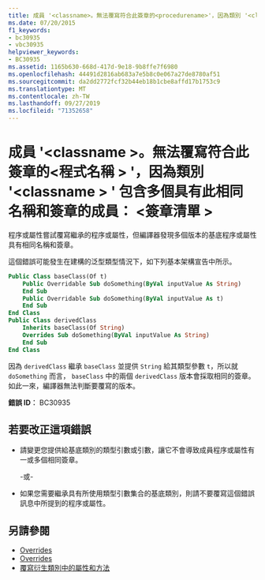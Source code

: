 ```yaml
---
title: 成員 '<classname>。無法覆寫符合此簽章的<procedurename>'，因為類別 '<classname>' 包含多個具有相同名稱和簽章的成員： <signaturelist>
ms.date: 07/20/2015
f1_keywords:
- bc30935
- vbc30935
helpviewer_keywords:
- BC30935
ms.assetid: 1165b630-668d-417d-9e18-9b8ffe7f6980
ms.openlocfilehash: 44491d2816ab683a7e5b8c0e067a27de8780af51
ms.sourcegitcommit: da2dd2772fcf32b44eb18b1cbe8affd17b1753c9
ms.translationtype: MT
ms.contentlocale: zh-TW
ms.lasthandoff: 09/27/2019
ms.locfileid: "71352658"
---
```

# <a name="member-classnameprocedurename-that-matches-this-signature-cannot-be-overridden-because-the-class-classname-contains-multiple-members-with-this-same-name-and-signature-signaturelist"></a>成員 '\<classname >。無法覆寫符合此簽章的\<程式名稱 > '，因為類別 '\<classname > ' 包含多個具有此相同名稱和簽章的成員： \<簽章清單 >
程序或屬性嘗試覆寫繼承的程序或屬性，但編譯器發現多個版本的基底程序或屬性具有相同名稱和簽章。  
  
 這個錯誤可能發生在建構的泛型類型情況下，如下列基本架構宣告中所示。  
  
```vb  
Public Class baseClass(Of t)  
    Public Overridable Sub doSomething(ByVal inputValue As String)  
    End Sub  
    Public Overridable Sub doSomething(ByVal inputValue As t)  
    End Sub  
End Class  
Public Class derivedClass  
    Inherits baseClass(Of String)  
    Overrides Sub doSomething(ByVal inputValue As String)  
    End Sub  
End Class  
```  
  
 因為 `derivedClass` 繼承 `baseClass` 並提供 `String` 給其類型參數 `t`，所以就 `doSomething` 而言， `baseClass` 中的兩個 `derivedClass` 版本會採取相同的簽章。 如此一來，編譯器無法判斷要覆寫的版本。  
  
 **錯誤 ID︰** BC30935  
  
## <a name="to-correct-this-error"></a>若要改正這項錯誤  
  
- 請變更您提供給基底類別的類型引數或引數，讓它不會導致成員程序或屬性有一或多個相同簽章。  
  
     -或-  
  
- 如果您需要繼承具有所使用類型引數集合的基底類別，則請不要覆寫這個錯誤訊息中所提到的程序或屬性。  
  
## <a name="see-also"></a>另請參閱

- [Overrides](../../visual-basic/language-reference/modifiers/overridable.md)
- [Overrides](../../visual-basic/language-reference/modifiers/overrides.md)
- [覆寫衍生類別中的屬性和方法](../programming-guide/language-features/objects-and-classes/inheritance-basics.md#overriding-properties-and-methods-in-derived-classes)
